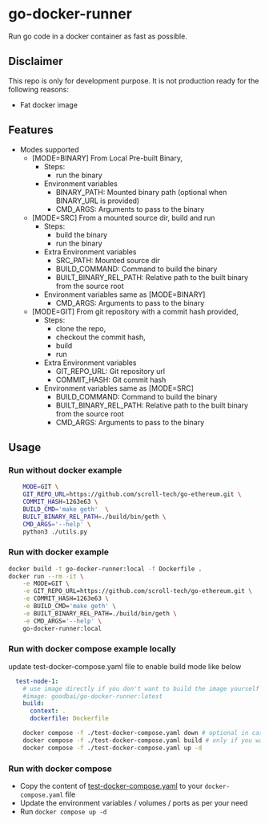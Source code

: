 # go-docker-runner

Run go code in a docker container as fast as possible.

## Disclaimer

This repo is only for development purpose. It is not production ready for the following reasons:
- Fat docker image

## Features

- Modes supported
    - [MODE=BINARY] From Local Pre-built Binary, 
        - Steps:
            - run the binary
        - Environment variables
            - BINARY_PATH: Mounted binary path (optional when BINARY_URL is provided)
            - CMD_ARGS: Arguments to pass to the binary
    - [MODE=SRC] From a mounted source dir, build and run
        - Steps:
            - build the binary
            - run the binary
        - Extra Environment variables
            - SRC_PATH: Mounted source dir
            - BUILD_COMMAND: Command to build the binary
            - BUILT_BINARY_REL_PATH: Relative path to the built binary from the source root
        - Environment variables same as [MODE=BINARY]
            - CMD_ARGS: Arguments to pass to the binary
    - [MODE=GIT] From git repository with a commit hash provided, 
        - Steps:
            - clone the repo, 
            - checkout the commit hash, 
            - build
            - run
        - Extra Environment variables
            - GIT_REPO_URL: Git repository url
            - COMMIT_HASH: Git commit hash
        - Environment variables same as [MODE=SRC]
            - BUILD_COMMAND: Command to build the binary
            - BUILT_BINARY_REL_PATH: Relative path to the built binary from the source root
            - CMD_ARGS: Arguments to pass to the binary

## Usage

### Run without docker example

```bash
    MODE=GIT \
    GIT_REPO_URL=https://github.com/scroll-tech/go-ethereum.git \
    COMMIT_HASH=1263e63 \
    BUILD_CMD='make geth'  \
    BUILT_BINARY_REL_PATH=./build/bin/geth \
    CMD_ARGS='--help' \
    python3 ./utils.py
```

### Run with docker example

```bash
docker build -t go-docker-runner:local -f Dockerfile .
docker run --rm -it \
    -e MODE=GIT \
    -e GIT_REPO_URL=https://github.com/scroll-tech/go-ethereum.git \
    -e COMMIT_HASH=1263e63 \
    -e BUILD_CMD='make geth' \
    -e BUILT_BINARY_REL_PATH=./build/bin/geth \
    -e CMD_ARGS='--help' \
    go-docker-runner:local
```

### Run with docker compose example locally

update test-docker-compose.yaml file to enable build mode like below

```yaml
  test-node-1:
    # use image directly if you don't want to build the image yourself
    #image: goodbai/go-docker-runner:latest
    build:
      context: .
      dockerfile: Dockerfile
```

```bash
    docker compose -f ./test-docker-compose.yaml down # optional in case of previous run
    docker compose -f ./test-docker-compose.yaml build # only if you want to build the image locally
    docker compose -f ./test-docker-compose.yaml up -d
```

### Run with docker compose 

- Copy the content of [test-docker-compose.yaml](./test-docker-compose.yaml) to your `docker-compose.yaml` file
- Update the environment variables / volumes / ports as per your need
- Run `docker compose up -d`